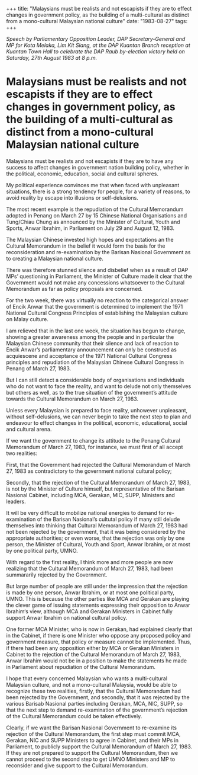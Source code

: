 +++ 
title: "Malaysians must be realists and not escapists if they are to effect changes in government policy, as the building of a multi-cultural as distinct from a mono-cultural Malaysian national culture"
date: "1983-08-27"
tags:
+++

_Speech by Parliamentary Opposition Leader, DAP Secretary-General and MP for Kota Melaka, Lim Kit Siang, at the DAP Kuantan Branch reception at Kuantan Town Hall to celebrate the DAP Raub by-election victory held on Saturday, 27th August 1983 at 8 p.m._
	
# Malaysians must be realists and not escapists if they are to effect changes in government policy, as the building of a multi-cultural as distinct from a mono-cultural Malaysian national culture

Malaysians must be realists and not escapists if they are to have any success to affect changes in government nation building policy, whether in the political, economic, education, social and cultural spheres.</u>

My political experience convinces me that when faced with unpleasant situations, there is a strong tendency for people, for a variety of reasons, to avoid reality by escape into illusions or self-delusions.

The most recent example is the repudiation of the Cultural Memorandum adopted in Penang on March 27 by 15 Chinese National Organisations and Tung/Chiau Chung as announced by the Minister of Cultural, Youth and Sports, Anwar Ibrahim, in Parliament on July 29 and August 12, 1983.

The Malaysian Chinese invested high hopes and expectations an the Cultural Memorandum in the belief it would form the basis for the reconsideration and re-examination by the Barisan Nasional Government as to creating a Malaysian national culture.

There was therefore stunned silence and disbelief when as a result of DAP MPs’ questioning in Parliament, the Minister of Culture made it clear that the Government would not make any concessions whatsoever to the Cultural Memorandum as far as policy proposals are concerned.

For the two week, there was virtually no reaction to the categorical answer of Encik Anwar that the government is determined to implement the 1971 National Cultural Congress Principles of establishing the Malaysian culture on Malay culture.

I am relieved that in the last one week, the situation has begun to change, showing a greater awareness among the people and in particular the Malaysian Chinese community that their silence and lack of reaction to Encik Anwar’s parliamentary announcement can only be construed as acquiescene and acceptance of the 1971 National Cultural Congress principles and repudiation of the Malaysian Chinese Cultural Congress in Penang of March 27, 1983.

But I can still detect a considerable body of organisations and individuals who do not want to face the reality, and want to delude not only themselves but others as well, as to the true situation of the government’s attitude towards the Cultural Memorandum on March 27, 1983.

Unless every Malaysian is prepared to face reality, unhowever unpleasant, without self-delusions, we can never begin to take the next step to plan and endeavour to effect changes in the political, economic, educational, social and cultural arena.

If we want the government to change its attitude to the Penang Cultural Memorandum of March 27, 1983, for instance, we must first of all accept two realities:

First, that the Government had rejected the Cultural Memorandum of March 27, 1983 as contradictory to the government national cultural policy;

Secondly, that the rejection of the Cultural Memorandum of March 27, 1983, is not by the Minister of Culture himself, but representative of the Barisan Nasional Cabinet, including MCA, Gerakan, MIC, SUPP, Ministers and leaders.     

It will be very difficult to mobilize national energies to demand for re-examination of the Barisan Nasional’s cultutal policy if many still delude themselves into thinking that Cultural Memorandum of March 27, 1983 had not been rejected by the government, that it was being considered by the appropriate authorities; or even worse, that the rejection was only by one person, the Minister of Cultural, Youth and Sport, Anwar Ibrahim, or at most by one political party, UMNO.

With regard to the first reality, I think more and more people are now realizing that the Cultural Memorandum of March 27, 1983, had been summararily rejected by the Government.

But large number of people are still under the impression that the rejection is made by one person, Anwar Ibrahim, or at most one political party, UMNO. This is because the other parties like MCA and Gerakan are playing the clever game of issuing statements expressing their opposition to Anwar Ibrahim‘s view, although MCA and Gerakan Ministers in Cabinet fully support Anwar Ibrahim on national cultural policy.

One former MCA Minister, who is now in Gerakan, had explained clearly that in the Cabinet, if there is one Minister who oppose any proposed policy and government measure, that policy or measure cannot be implemented. Thus, if there had been any opposition either by MCA or Gerakan Ministers in Cabinet to the rejection of the Cultural Memorandum of March 27, 1983, Anwar Ibrahim would not be in a position to make the statements he made in Parliament about repudiation of the Cultural Memorandum.

I hope that every concerned Malaysian who wants a multi-cultural Malaysian culture, and not a mono-cultural Malaysia, would be able to recognize these two realities, firstly, that the Cultural Memorandum had been rejected by the Government, and secondly, that it was rejected by the various Barisab Nasional parties including Gerakan, MCA, NIC, SUPP, so that the next step to demand re-examination of the government’s rejection of the Cultural Memorandum could be taken effectively.

Clearly, if we want the Barisan Nasional Government to re-examine its rejection of the Cultural Memorandum, the first step must commit MCA, Gerakan, NIC and SUPP Ministers to agree in Cabinet, and their MPs in Parliament, to publicly support the Cultural Memorandum of March 27, 1983. If they are not prepared to support the Cultural Memorandum, then we cannot proceed to the second step to get UMNO Ministers and MP to reconsider and give support to the Cultural Memorandum.
 

